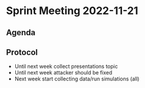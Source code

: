 # Sprint Meeting 2022-11-21

## Agenda

## Protocol

- Until next week collect presentations topic
- Until next week attacker should be fixed
- Next week start collecting data/run simulations (all)
